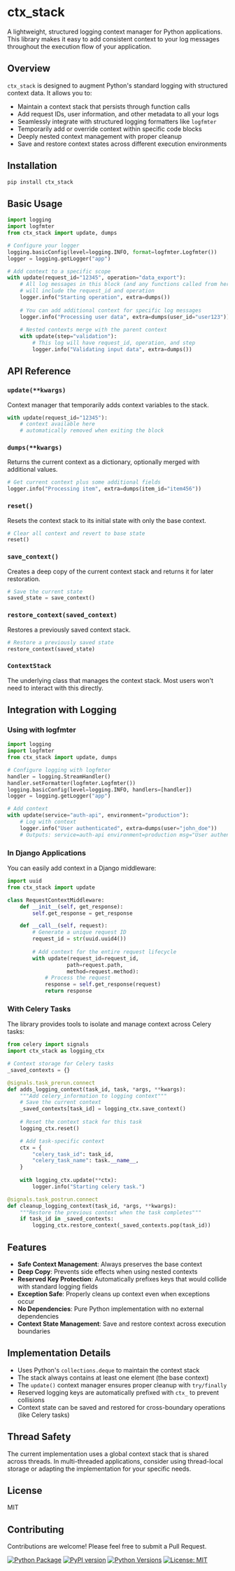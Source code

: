 # ctx_stack

A lightweight, structured logging context manager for Python applications. This library makes it easy to add consistent context to your log messages throughout the execution flow of your application.

## Overview

`ctx_stack` is designed to augment Python's standard logging with structured context data. It allows you to:

- Maintain a context stack that persists through function calls
- Add request IDs, user information, and other metadata to all your logs
- Seamlessly integrate with structured logging formatters like `logfmter`
- Temporarily add or override context within specific code blocks
- Deeply nested context management with proper cleanup
- Save and restore context states across different execution environments

## Installation

```bash
pip install ctx_stack
```

## Basic Usage

```python
import logging
import logfmter
from ctx_stack import update, dumps

# Configure your logger
logging.basicConfig(level=logging.INFO, format=logfmter.Logfmter())
logger = logging.getLogger("app")

# Add context to a specific scope
with update(request_id="12345", operation="data_export"):
    # All log messages in this block (and any functions called from here)
    # will include the request_id and operation
    logger.info("Starting operation", extra=dumps())
    
    # You can add additional context for specific log messages 
    logger.info("Processing user data", extra=dumps(user_id="user123"))
    
    # Nested contexts merge with the parent context
    with update(step="validation"):
        # This log will have request_id, operation, and step
        logger.info("Validating input data", extra=dumps())
```

## API Reference

### `update(**kwargs)`

Context manager that temporarily adds context variables to the stack.

```python
with update(request_id="12345"):
    # context available here
    # automatically removed when exiting the block
```

### `dumps(**kwargs)`

Returns the current context as a dictionary, optionally merged with additional values.

```python
# Get current context plus some additional fields
logger.info("Processing item", extra=dumps(item_id="item456"))
```

### `reset()`

Resets the context stack to its initial state with only the base context.

```python
# Clear all context and revert to base state
reset()
```

### `save_context()`

Creates a deep copy of the current context stack and returns it for later restoration.

```python
# Save the current state
saved_state = save_context()
```

### `restore_context(saved_context)`

Restores a previously saved context stack.

```python
# Restore a previously saved state
restore_context(saved_state)
```

### `ContextStack`

The underlying class that manages the context stack. Most users won't need to interact with this directly.

## Integration with Logging

### Using with logfmter

```python
import logging
import logfmter
from ctx_stack import update, dumps

# Configure logging with logfmter
handler = logging.StreamHandler()
handler.setFormatter(logfmter.Logfmter())
logging.basicConfig(level=logging.INFO, handlers=[handler])
logger = logging.getLogger("app")

# Add context
with update(service="auth-api", environment="production"):
    # Log with context
    logger.info("User authenticated", extra=dumps(user="john_doe"))
    # Outputs: service=auth-api environment=production msg="User authenticated" user=john_doe
```

### In Django Applications

You can easily add context in a Django middleware:

```python
import uuid
from ctx_stack import update

class RequestContextMiddleware:
    def __init__(self, get_response):
        self.get_response = get_response

    def __call__(self, request):
        # Generate a unique request ID
        request_id = str(uuid.uuid4())
        
        # Add context for the entire request lifecycle
        with update(request_id=request_id, 
                   path=request.path,
                   method=request.method):
            # Process the request
            response = self.get_response(request)
            return response
```

### With Celery Tasks

The library provides tools to isolate and manage context across Celery tasks:

```python
from celery import signals
import ctx_stack as logging_ctx

# Context storage for Celery tasks
_saved_contexts = {}

@signals.task_prerun.connect
def adds_logging_context(task_id, task, *args, **kwargs):
    """Add celery_information to logging context"""
    # Save the current context
    _saved_contexts[task_id] = logging_ctx.save_context()
    
    # Reset the context stack for this task
    logging_ctx.reset()

    # Add task-specific context
    ctx = {
        "celery_task_id": task_id,
        "celery_task_name": task.__name__,
    }
    
    with logging_ctx.update(**ctx):
        logger.info("Starting celery task.")

@signals.task_postrun.connect
def cleanup_logging_context(task_id, *args, **kwargs):
    """Restore the previous context when the task completes"""
    if task_id in _saved_contexts:
        logging_ctx.restore_context(_saved_contexts.pop(task_id))
```

## Features

- **Safe Context Management**: Always preserves the base context
- **Deep Copy**: Prevents side effects when using nested contexts
- **Reserved Key Protection**: Automatically prefixes keys that would collide with standard logging fields
- **Exception Safe**: Properly cleans up context even when exceptions occur
- **No Dependencies**: Pure Python implementation with no external dependencies
- **Context State Management**: Save and restore context across execution boundaries

## Implementation Details

- Uses Python's `collections.deque` to maintain the context stack
- The stack always contains at least one element (the base context)
- The `update()` context manager ensures proper cleanup with `try/finally`
- Reserved logging keys are automatically prefixed with `ctx_` to prevent collisions
- Context state can be saved and restored for cross-boundary operations (like Celery tasks)

## Thread Safety

The current implementation uses a global context stack that is shared across threads. In multi-threaded applications, consider using thread-local storage or adapting the implementation for your specific needs.

## License

MIT

## Contributing

Contributions are welcome! Please feel free to submit a Pull Request.

[![Python Package](https://github.com/yourusername/ctx_stack/actions/workflows/python-package.yml/badge.svg)](https://github.com/yourusername/ctx_stack/actions/workflows/python-package.yml)
[![PyPI version](https://badge.fury.io/py/ctx-stack.svg)](https://badge.fury.io/py/ctx-stack)
[![Python Versions](https://img.shields.io/pypi/pyversions/ctx-stack.svg)](https://pypi.org/project/ctx-stack/)
[![License: MIT](https://img.shields.io/badge/License-MIT-yellow.svg)](https://opensource.org/licenses/MIT)
